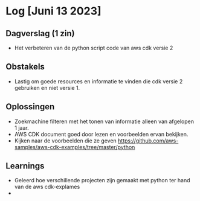 # Log [Juni 13 2023]


## Dagverslag (1 zin)
- Het verbeteren van de python script code van aws cdk versie 2
  
## Obstakels
- Lastig om goede resources en informatie te vinden die cdk versie 2 gebruiken en niet versie 1.
  
## Oplossingen
- Zoekmachine filteren met het tonen van informatie alleen van afgelopen 1 jaar. 
- AWS CDK document goed door lezen en voorbeelden ervan bekijken.
- Kijken naar de voorbeelden die ze geven https://github.com/aws-samples/aws-cdk-examples/tree/master/python
  
## Learnings
- Geleerd hoe verschillende projecten zijn gemaakt met python ter hand van de aws cdk-explames
- 